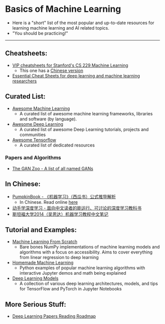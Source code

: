 # Basics of Machine Learning

* Here is a "short" list of the most popular and up-to-date resources for learning machine learning and AI related topics.
* "You should be practicing!"

-----

## Cheatsheets:

- [VIP cheatsheets for Stanford's CS 229 Machine Learning](https://github.com/afshinea/stanford-cs-229-machine-learning)
	* This one has a [Chinese version](https://github.com/afshinea/stanford-cs-229-machine-learning/tree/master/zh)
- [Essential Cheat Sheets for deep learning and machine learning researchers](https://github.com/kailashahirwar/cheatsheets-ai)

## Curated List:

- [Awesome Machine Learning](https://github.com/josephmisiti/awesome-machine-learning)
	* A curated list of awesome machine learning frameworks, libraries and software (by language).
- [Awesome Deep Learning](https://github.com/ChristosChristofidis/awesome-deep-learning)
	* A curated list of awesome Deep Learning tutorials, projects and communities
- [Awesome Tensorflow](https://github.com/jtoy/awesome-tensorflow)
	* A curated list of dedicated resources

### Papers and Algorithms

- [The GAN Zoo - A list of all named GANs](https://github.com/hindupuravinash/the-gan-zoo)

## In Chinese:

- [PumpkinBook - 《机器学习》（西瓜书）公式推导解析](https://github.com/datawhalechina/pumpkin-book)
	* In Chinese. Read online [here](https://datawhalechina.github.io/pumpkin-book/)
- [动手学深度学习 - 面向中文读者的能运行、可讨论的深度学习教科书](https://zh.d2l.ai/index.html)
- [斯坦福大学2014（吴恩达）机器学习教程中文笔记](https://github.com/fengdu78/Coursera-ML-AndrewNg-Notes)

## Tutorial and Examples:

- [Machine Learning From Scratch](https://github.com/eriklindernoren/ML-From-Scratch)
	* Bare bones NumPy implementations of machine learning models and algorithms with a focus on accessibility. Aims to cover everything from linear regression to deep learning
- [Homemade Machine Learning](https://github.com/trekhleb/homemade-machine-learning)
	* Python examples of popular machine learning algorithms with interactive Jupyter demos and math being explained
- [Deep Learning Models](https://github.com/rasbt/deeplearning-models)
	* A collection of various deep learning architectures, models, and tips for TensorFlow and PyTorch in Jupyter Notebooks

## More Serious Stuff:

- [Deep Learning Papers Reading Roadmap](https://github.com/floodsung/Deep-Learning-Papers-Reading-Roadmap)